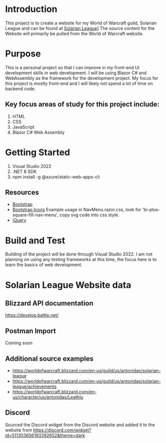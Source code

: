 # Introduction
This project is to create a website for my World of Warcraft guild, Solarian League and can be found at [Solarian League](https://www.solarianleague.com)]
The source content for the Website will primarily be pulled from the World of Warcraft website.

# Purpose
This is a personal project so that I can improve in my front-end UI development skills in web development.
I will be using Blazor C# and WebAssembly as the framework for the development project.
My focus for this project is mostly front-end and I will likely not spend a lot of time on backend code.

## Key focus areas of study for this project include:
1. HTML
2. CSS
3. JavaScript
4. Blazor C# Web Assembly

# Getting Started
1. Visual Studio 2022
2. .NET 8 SDK
3. npm install -g @azure/static-web-apps-cli

## Resources
- [Bootstrap](https://getbootstrap.com/)
- [Bootstrap Icons](https://icons.getbootstrap.com/) Example usage in NavMenu.razor.css, look for 'bi-plus-square-fill-nav-menu', copy svg code into css style.
- [jQuery](https://jquery.com/)

# Build and Test
Building of the project will be done through Visual Studio 2022.
I am not planning on using any testing frameworks at this time, the focus here is to learn the basics of web development.

# Solarian League Website data

## Blizzard API documentation
https://develop.battle.net/

## Postman Import
Coming soon

## Additional source examples
- https://worldofwarcraft.blizzard.com/en-us/guild/us/antonidas/solarian-league
- https://worldofwarcraft.blizzard.com/en-us/guild/us/antonidas/solarian-league/achievements
- https://worldofwarcraft.blizzard.com/en-us/character/us/antonidas/Leathlu

## Discord
Sourced the Discord widget from the Discord website and added it to the website from https://discord.com/widget?id=511303656193392652&theme=dark
